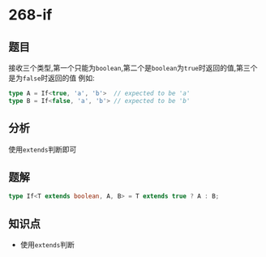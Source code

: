 # 268-if
## 题目
接收三个类型,第一个只能为`boolean`,第二个是`boolean`为`true`时返回的值,第三个是为`false`时返回的值
例如:
```ts
type A = If<true, 'a', 'b'>  // expected to be 'a'
type B = If<false, 'a', 'b'> // expected to be 'b'
```
## 分析
使用`extends`判断即可
## 题解
```ts
type If<T extends boolean, A, B> = T extends true ? A : B;
```
## 知识点
- 使用`extends`判断
